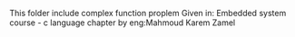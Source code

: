This folder include complex function proplem Given in: Embedded system course - c language chapter by eng:Mahmoud Karem Zamel
